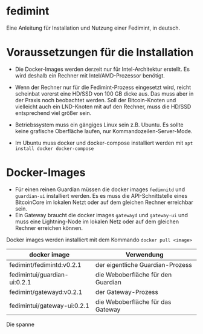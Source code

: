 # fedimint
Eine Anleitung für Installation und Nutzung einer Fedimint, in deutsch.
# Voraussetzungen für die Installation
- Die Docker-Images werden derzeit nur für Intel-Architektur erstellt. Es wird deshalb ein Rechner mit Intel/AMD-Prozessor benötigt. 
- Wenn der Rechner nur für die Fedimint-Prozess eingesetzt wird, reicht scheinbat vorerst eine HD/SSD von 100 GB dicke aus. Das muss aber in der Praxis noch beobachtet werden. Soll der Bitcoin-Knoten und vielleicht auch ein LND-Knoten mit auf den Rechner, muss die HD/SSD entsprechend viel größer sein.
- Betriebssystem muss ein gängiges Linux sein z.B. Ubuntu. Es sollte keine grafische Oberfläche laufen, nur Kommandozeilen-Server-Mode.

- Im Ubuntu muss docker und docker-compose installiert werden mit `apt install docker docker-compose`
# Docker-Images
- Für einen reinen Guardian müssen die docker images `fedimnitd` und `guardian-ui` installiert werden. Es es muss die API-Schnittstelle eines BitcoinCore im lokalen Netzt oder auf dem gleichen Rechner erreichbar sein.
- Ein Gateway braucht die docker images `gatewayd` und `gateway-ui` und muss eine Lightning-Node im lokalen Netz oder auf dem gleichen Rechner erreichen können. 

Docker images werden installiert mit dem Kommando `docker pull <image>`

| docker image | Verwendung |
|--|--|
| fedimint/fedimintd:v0.2.1 | der eigentliche Guardian-Prozess |
| fedimintui/guardian-ui:0.2.1 | die Weboberfläche für den Guardian|
| fedimint/gatewayd:v0.2.1 |  der Gateway-Prozess |
| fedimintui/gateway-ui:0.2.1 | die Weboberfläche für das Gateway |

Die spanne






<!--stackedit_data:
eyJoaXN0b3J5IjpbMjcxNDEzOTc3LC00NDgzOTcyNiwxODU0ND
E3ODg0XX0=
-->